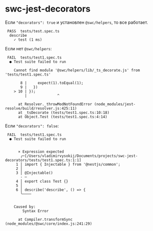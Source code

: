 # swc-jest-decorators

Если `"decorators": true` и установлен `@swc/helpers`, то все работает.

```
 PASS  tests/test.spec.ts
  describe
    ✓ test (1 ms)
```

Если нет `@swc/helpers`:

```
 FAIL  tests/test1.spec.ts
  ● Test suite failed to run

    Cannot find module '@swc/helpers/lib/_ts_decorate.js' from 'tests/test1.spec.ts'

       8 |     expect(1).toEqual(1);
       9 |   })
    > 10 | });
         |              ^

      at Resolver._throwModNotFoundError (node_modules/jest-resolve/build/resolver.js:425:11)
      at _tsDecorate (tests/test1.spec.ts:10:18)
      at Object.Test (tests/test1.spec.ts:4:14)
```

Если `"decorators": false`:

```
 FAIL  tests/test1.spec.ts
  ● Test suite failed to run


      × Expression expected
       ╭─[/Users/vladimirvysokij/Documents/projects/swc-jest-decorators/tests/test1.spec.ts:1:1]
     1 │ import { Injectable } from '@nestjs/common';
     2 │ 
     3 │ @Injectable()
       · ─
     4 │ export class Test {}
     5 │ 
     6 │ describe('describe', () => {
       ╰────


    Caused by:
        Syntax Error

      at Compiler.transformSync (node_modules/@swc/core/index.js:241:29)
```

